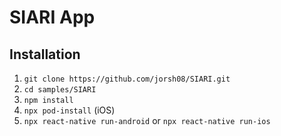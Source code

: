 # SIARI App 

## Installation

1. `git clone https://github.com/jorsh08/SIARI.git`
2. `cd samples/SIARI`
3. `npm install`
4. `npx pod-install` (iOS)
5. `npx react-native run-android` or `npx react-native run-ios`
